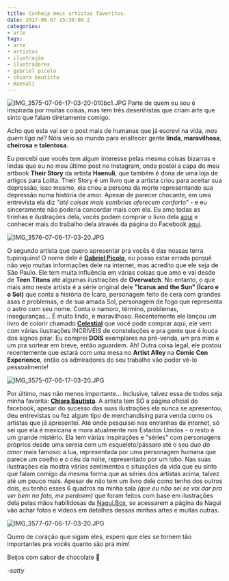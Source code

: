```yaml
---
title: Conheça meus artistas favoritos.
date: 2017-06-07 15:39:00 Z
categories:
- arte
tags:
- arte
- artistas
- ilustração
- ilustradores
- gabriel picolo
- chiara bautista
- Haenuli
---
```


![IMG_3575-07-06-17-03-20-010bc1.JPG](/uploads/IMG_3575-07-06-17-03-20-010bc1.JPG)
Parte de quem eu sou é inspirada por muitas coisas, mas tem três desenhistas que criam arte que sinto que falam diretamente comigo.

Acho que esta vai ser o post mais de humanas que já escrevi na vida, *mas quem liga né?* Nóis veio ao mundo para enaltecer gente **linda**, **maravilhosa**, **cheirosa** e **talentosa**.

Eu percebi que vocês tem algum interesse pelas mesma coisas bizarras e lindas que eu no meu último post no Instagram, onde postei a capa do meu artbook **Their Story** da artista **Haenuli**, que também é dona de uma loja de artigos para Lolita. Their Story é um livro que a artista criou para aceitar sua depressão, isso mesmo, ela criou a persona da morte representando sua depressão numa história de amor. Apesar de parecer chocante, em uma entrevista ela diz *"até coisas mais sombrias oferecem conforto"* - e eu sinceramente não poderia concordar mais com ela. Eu amo todas as tirinhas e ilustrações dela, vocês podem comprar o livro dela [aqui](http://haenuli.storenvy.com/) e conhecer mais do trabalho dela através da página do Facebook [aqui](https://www.facebook.com/haenuliartworks/).

![IMG_3576-07-06-17-03-20.JPG](/uploads/IMG_3576-07-06-17-03-20.JPG)

O segundo artista que quero apresentar pra vocês é das nossas terra tupiniquins! O nome dele é **[Gabriel Picolo](https://www.facebook.com/GabrielPicoloArt/)**, eu posso estar errada porquê não vejo muitas informações dele na internet, mas acredito que ele seja de São Paulo. Ele tem muita influência em várias coisas que amo e vai desde de **Teen Titans** até algumas ilustrações de **Overwatch**. No entanto, o que mais amo neste artista é a série original dele **"Icarus and the Sun" (Ícaro e o Sol)** que conta a história de Ícaro, personagem feito de cera com grandes asas e problemas, e de sua amada Sol, personagem de fogo que representa o astro com seu nome. Conta o namoro, término, problemas, inseguranças... É muito lindo, é maravilhoso. Recentemente ele lançou um livro de colorir chamado **[Celestial](https://www.amazon.com/Celestial-Colorable-Journal-Gabriel-Picolo/dp/1944515445)** que você pode comprar aqui, ele vem com várias ilustrações INCRÍVEIS de constelações e pra gente que é louca dos signos pirar. Eu comprei **DOIS** exemplares na pré-venda, um pra mim e um pra sortear em breve, então aguardem. Ah! Outra coisa legal, ele postou recentemente que estará com uma mesa no **Artist Alley** na **Comic Con Experience**, então os admiradores do seu trabalho vão poder vê-lo pessoalmente!

![IMG_3575-07-06-17-03-20.JPG](/uploads/IMG_3575-07-06-17-03-20.JPG)

Por último, mas não menos importante... Inclusive, talvez essa de todos seja minha favorita: **[Chiara Bautista](https://www.facebook.com/chiarabautistaartwork/)**. A artista tem SÓ a página oficial do facebook, apesar do sucesso das suas ilustrações ela nunca se apresentou, deu entrevistas ou fez algum tipo de merchandising para venda como os artistas que já apresentei. Até onde pesquisei nas entranhas da internet, só sei que ela é mexicana e mora atualmente nos Estados Unidos - o resto é um grande mistério. Ela tem várias inspirações e "séries" com personagens próprios desde uma sereia com um esqueleto/pássaro até o seu *duo do amor* mais famoso: a lua, representada por uma personagem humana que parece um coelho e o céu da noite, representado por um lobo. Nas suas ilustrações ela mostra vários sentimentos e situações da vida que eu sinto que falam comigo da mesma forma que as séries dos artistas acima, talvez até um pouco mais. Apesar de não tem um livro dele como tenho dos outros dois, eu tenho esses 6 quadros na minha sala *(que eu não sei se vai dar pra ver bem na foto, me perdoem)* que foram feitos com base em ilustrações dela pelas mãos habilidosas da [Nagui.Box](https://www.facebook.com/naguibox/), se acessarem a página da Nagui vão achar fotos e vídeos em detalhes dessas minhas artes e muitas outras.

![IMG_3577-07-06-17-03-20.JPG](/uploads/IMG_3577-07-06-17-03-20.JPG)

Quero de coração que sigam eles, espero que eles se tornem tão importantes pra vocês quanto são pra mim!

Beijos com sabor de chocolate 💋

*-satty*